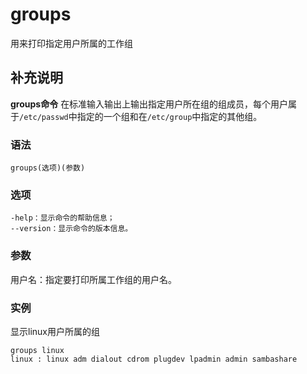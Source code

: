 groups
===

用来打印指定用户所属的工作组

## 补充说明

**groups命令** 在标准输入输出上输出指定用户所在组的组成员，每个用户属于`/etc/passwd`中指定的一个组和在`/etc/group`中指定的其他组。

### 语法  

```
groups(选项)(参数)
```

### 选项  

```
-help：显示命令的帮助信息；
--version：显示命令的版本信息。
```

### 参数  

用户名：指定要打印所属工作组的用户名。

### 实例  

显示linux用户所属的组

```
groups linux
linux : linux adm dialout cdrom plugdev lpadmin admin sambashare
```


<!-- Linux命令行搜索引擎：https://jaywcjlove.github.io/linux-command/ -->